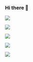 ### Hi there 👋

![](http://github-profile-summary-cards.vercel.app/api/cards/profile-details?username=Nagi-jp&theme=default)

![](http://github-profile-summary-cards.vercel.app/api/cards/repos-per-language?username=Nagi-jp&theme=default)

![](http://github-profile-summary-cards.vercel.app/api/cards/most-commit-language?username=Nagi-jp&theme=default)

![](http://github-profile-summary-cards.vercel.app/api/cards/stats?username=Nagi-jp&theme=default)

![](http://github-profile-summary-cards.vercel.app/api/cards/productive-time?username=Nagi-jp&theme=default&utcOffset=8)
